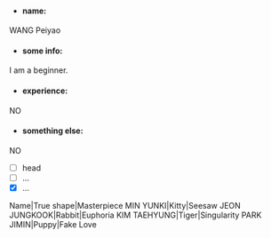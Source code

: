 - #### **name:**
WANG Peiyao
- #### **some info:**
I am a beginner.
- #### **experience:**
NO
- #### **something else:**
NO

- [ ] head
- [ ] ...
- [X] ... 

Name|True shape|Masterpiece
MIN YUNKI|Kitty|Seesaw
JEON JUNGKOOK|Rabbit|Euphoria
KIM TAEHYUNG|Tiger|Singularity
PARK JIMIN|Puppy|Fake Love
